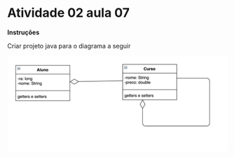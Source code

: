 # Atividade 02 aula 07

**Instruções**

Criar projeto java para o diagrama a seguir

![](../images/aula07-atv02.png)